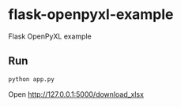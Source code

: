 # flask-openpyxl-example
Flask OpenPyXL example

## Run

```bash
python app.py
```

Open http://127.0.0.1:5000/download_xlsx
